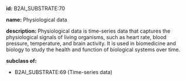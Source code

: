 **id:** B2AI_SUBSTRATE:70

**name:** Physiological data

**description:** Physiological data is time-series data that captures the physiological signals of living organisms, such as heart rate, blood pressure, temperature, and brain activity. It is used in biomedicine and biology to study the health and function of biological systems over time.

**subclass of:**

- B2AI_SUBSTRATE:69 (Time-series data)
